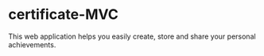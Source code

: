 # certificate-MVC
This web application helps you easily create, store and share your personal achievements. 
